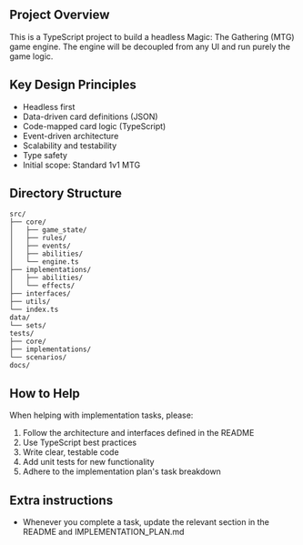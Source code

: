 ## Project Overview

This is a TypeScript project to build a headless Magic: The Gathering (MTG) game engine. The engine will be decoupled from any UI and run purely the game logic.

## Key Design Principles

- Headless first
- Data-driven card definitions (JSON)
- Code-mapped card logic (TypeScript)
- Event-driven architecture
- Scalability and testability
- Type safety
- Initial scope: Standard 1v1 MTG

## Directory Structure

```
src/
├── core/
│   ├── game_state/
│   ├── rules/
│   ├── events/
│   ├── abilities/
│   └── engine.ts
├── implementations/
│   ├── abilities/
│   └── effects/
├── interfaces/
├── utils/
└── index.ts
data/
└── sets/
tests/
├── core/
├── implementations/
└── scenarios/
docs/
```

## How to Help

When helping with implementation tasks, please:
1. Follow the architecture and interfaces defined in the README
2. Use TypeScript best practices
3. Write clear, testable code
4. Add unit tests for new functionality
5. Adhere to the implementation plan's task breakdown

## Extra instructions
- Whenever you complete a task, update the relevant section in the README and IMPLEMENTATION_PLAN.md